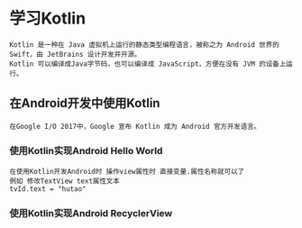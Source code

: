 # 学习Kotlin
    Kotlin 是一种在 Java 虚拟机上运行的静态类型编程语言，被称之为 Android 世界的Swift，由 JetBrains 设计开发并开源。
    Kotlin 可以编译成Java字节码，也可以编译成 JavaScript，方便在没有 JVM 的设备上运行。
    
## 在Android开发中使用Kotlin
    在Google I/O 2017中，Google 宣布 Kotlin 成为 Android 官方开发语言。
### 使用Kotlin实现Android Hello World
    在使用Kotlin开发Android时 操作view属性时 直接变量.属性名称就可以了
    例如 修改TextView text属性文本 
    tvId.text = "hutao"
### 使用Kotlin实现Android RecyclerView
  
    